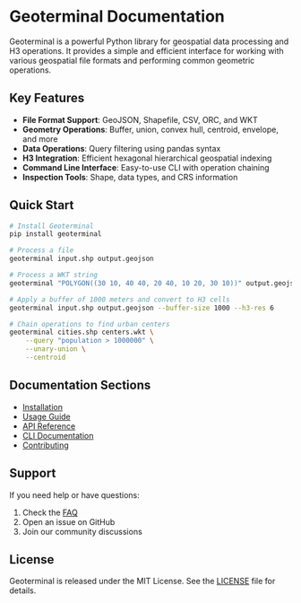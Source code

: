 # Geoterminal Documentation

Geoterminal is a powerful Python library for geospatial data processing and H3 operations. It provides a simple and efficient interface for working with various geospatial file formats and performing common geometric operations.

## Key Features

- **File Format Support**: GeoJSON, Shapefile, CSV, ORC, and WKT
- **Geometry Operations**: Buffer, union, convex hull, centroid, envelope, and more
- **Data Operations**: Query filtering using pandas syntax
- **H3 Integration**: Efficient hexagonal hierarchical geospatial indexing
- **Command Line Interface**: Easy-to-use CLI with operation chaining
- **Inspection Tools**: Shape, data types, and CRS information

## Quick Start

```bash
# Install Geoterminal
pip install geoterminal

# Process a file
geoterminal input.shp output.geojson

# Process a WKT string
geoterminal "POLYGON((30 10, 40 40, 20 40, 10 20, 30 10))" output.geojson

# Apply a buffer of 1000 meters and convert to H3 cells
geoterminal input.shp output.geojson --buffer-size 1000 --h3-res 6

# Chain operations to find urban centers
geoterminal cities.shp centers.wkt \
    --query "population > 1000000" \
    --unary-union \
    --centroid
```

## Documentation Sections

- [Installation](installation.md)
- [Usage Guide](usage.md)
- [API Reference](usage.md#python-api)
- [CLI Documentation](cli.md)
- [Contributing](contributing.md)

## Support

If you need help or have questions:

1. Check the [FAQ](faq.md)
2. Open an issue on GitHub
3. Join our community discussions

## License

Geoterminal is released under the MIT License. See the [LICENSE](https://github.com/jeronimoluza/geoterminal/blob/main/LICENSE) file for details.
